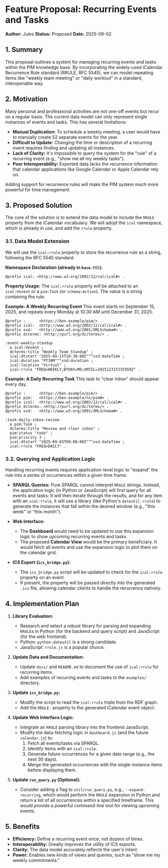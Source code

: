 # Feature Proposal: Recurring Events and Tasks

**Author:** Jules
**Status:** Proposed
**Date:** 2025-09-02

## 1. Summary

This proposal outlines a system for managing recurring events and tasks within the PIM knowledge base. By incorporating the widely-used iCalendar Recurrence Rule standard (RRULE, RFC 5545), we can model repeating items like "weekly team meeting" or "daily workout" in a standard, interoperable way.

## 2. Motivation

Many personal and professional activities are not one-off events but recur on a regular basis. The current data model can only represent single instances of events and tasks. This has several limitations:

-   **Manual Duplication:** To schedule a weekly meeting, a user would have to manually create 52 separate events for the year.
-   **Difficult to Update:** Changing the time or description of a recurring event requires finding and updating all instances.
-   **Lack of Clarity:** It's impossible to query the system for the "rule" of a recurring event (e.g., "show me all my weekly tasks").
-   **Poor Interoperability:** Exported data lacks the recurrence information that calendar applications like Google Calendar or Apple Calendar rely on.

Adding support for recurrence rules will make the PIM system much more powerful for time management.

## 3. Proposed Solution

The core of the solution is to extend the data model to include the `RRULE` property from the iCalendar vocabulary. We will adopt the `ical` namespace, which is already in use, and add the `rrule` property.

### 3.1. Data Model Extension

We will use the `ical:rrule` property to store the recurrence rule as a string, following the RFC 5545 standard.

**Namespace Declaration (already in `base.ttl`):**
```turtle
@prefix ical: <http://www.w3.org/2002/12/cal/ical#> .
```

**Property Usage:**
The `ical:rrule` property will be attached to an `ical:Vevent` or a `pim:Task` (or `schema:Action`). The value is a string containing the rule.

**Example: A Weekly Recurring Event**
This event starts on September 15, 2025, and repeats every Monday at 10:30 AM until December 31, 2025.

```turtle
@prefix :      <https://ben.example/pim/> .
@prefix ical:  <http://www.w3.org/2002/12/cal/ical#> .
@prefix xsd:   <http://www.w3.org/2001/XMLSchema#> .
@prefix dcterms: <http://purl.org/dc/terms/> .

:event-weekly-standup
  a ical:Vevent ;
  dcterms:title "Weekly Team Standup" ;
  ical:dtstart "2025-09-15T10:30:00Z"^^xsd:dateTime ;
  ical:duration "PT30M"^^xsd:duration ;
  ical:location "Virtual" ;
  ical:rrule "FREQ=WEEKLY;BYDAY=MO;UNTIL=20251231T235959Z" .
```

**Example: A Daily Recurring Task**
This task to "clear inbox" should appear every day.

```turtle
@prefix :      <https://ben.example/pim/> .
@prefix pim:   <https://ben.example/ns/pim#> .
@prefix ical:  <http://www.w3.org/2002/12/cal/ical#> .
@prefix dcterms: <http://purl.org/dc/terms/> .
@prefix xsd:   <http://www.w3.org/2001/XMLSchema#> .

:task-daily-inbox-review
  a pim:Task ;
  dcterms:title "Review and clear inbox" ;
  pim:status "todo" ;
  pim:priority 3 ;
  ical:dtstart "2025-09-03T09:00:00Z"^^xsd:dateTime ;
  ical:rrule "FREQ=DAILY" .
```

### 3.2. Querying and Application Logic

Handling recurring events requires application-level logic to "expand" the rule into a series of occurrences within a given time frame.

-   **SPARQL Queries:** Pure SPARQL cannot interpret `RRULE` strings. Instead, the application logic (in Python or JavaScript) will first query for all events and tasks. It will then iterate through the results, and for any item with an `ical:rrule`, it will use a library (like Python's `dateutil.rrule`) to generate the instances that fall within the desired window (e.g., "this week" or "this month").

-   **Web Interface:**
    -   The **Dashboard** would need to be updated to use this expansion logic to show upcoming recurring events and tasks.
    -   The proposed **Calendar View** would be the primary beneficiary. It would fetch all events and use the expansion logic to plot them on the calendar grid.

-   **ICS Export (`ics_bridge.py`):**
    -   The `ics_bridge.py` script will be updated to check for the `ical:rrule` property on an event.
    -   If present, the property will be passed directly into the generated `.ics` file, allowing calendar clients to handle the recurrence natively.

## 4. Implementation Plan

1.  **Library Evaluation:**
    -   Research and select a robust library for parsing and expanding `RRULE`s in Python (for the backend and query script) and JavaScript (for the web frontend).
    -   Python: `python-dateutil` is a strong candidate.
    -   JavaScript: `rrule.js` is a popular choice.

2.  **Update Data and Documentation:**
    -   Update `docs/` and `README.md` to document the use of `ical:rrule` for recurring items.
    -   Add examples of recurring events and tasks to the `examples/` directory.

3.  **Update `ics_bridge.py`:**
    -   Modify the script to read the `ical:rrule` triple from the RDF graph.
    -   Add the `RRULE:` property to the generated iCalendar event object.

4.  **Update Web Interface Logic:**
    -   Integrate an `RRULE` parsing library into the frontend JavaScript.
    -   Modify the data-fetching logic in `dashboard.js` (and the future `calendar.js`) to:
        1.  Fetch all events/tasks via SPARQL.
        2.  Identify items with an `ical:rrule`.
        3.  Generate future occurrences for a given date range (e.g., the next 30 days).
        4.  Merge the generated occurrences with the single-instance items before displaying them.

5.  **Update `run_query.py` (Optional):**
    -   Consider adding a flag to `util/run_query.py`, e.g., `--expand-recurring`, which would perform the `RRULE` expansion in Python and return a list of all occurrences within a specified timeframe. This would provide a powerful command-line tool for viewing upcoming events.

## 5. Benefits

-   **Efficiency:** Define a recurring event once, not dozens of times.
-   **Interoperability:** Greatly improves the utility of ICS exports.
-   **Clarity:** The data model accurately reflects the user's intent.
-   **Power:** Enables new kinds of views and queries, such as "show me my weekly commitments."
